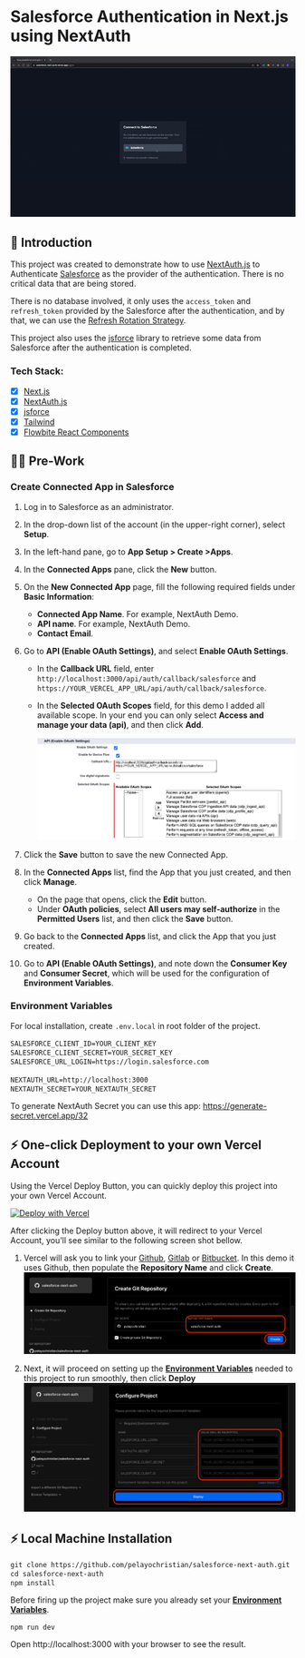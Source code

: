 # Salesforce Authentication in Next.js using NextAuth

![](github-images/ezgif.com-gif-maker.gif)

## 👋 Introduction

This project was created to demonstrate how to use [NextAuth.js](https://next-auth.js.org) to Authenticate [Salesforce](https://www.salesforce.com/) as the provider of the authentication. There is no critical data that are being stored.

There is no database involved, it only uses the `access_token` and `refresh_token` provided by the Salesforce after the authentication, and by that, we can use the [Refresh Rotation Strategy](https://next-auth.js.org/tutorials/refresh-token-rotation).

This project also uses the [jsforce](https://jsforce.github.io) library to retrieve some data from Salesforce after the authentication is completed.

### Tech Stack:

-   [x] [Next.js](https://nextjs.org/)
-   [x] [NextAuth.js](https://next-auth.js.org)
-   [x] [jsforce](https://jsforce.github.io)
-   [x] [Tailwind](https://tailwindcss.com/)
-   [x] [Flowbite React Components](https://flowbite-react.com/)

## 🧑‍🔧 Pre-Work

### Create Connected App in Salesforce

1. Log in to Salesforce as an administrator.
2. In the drop-down list of the account (in the upper-right corner), select **Setup**.
3. In the left-hand pane, go to **App Setup > Create >Apps**.
4. In the **Connected Apps** pane, click the **New** button.
5. On the **New Connected App** page, fill the following required fields under **Basic Information**:
    - **Connected App Name**. For example, NextAuth Demo.
    - **API name**. For example, NextAuth Demo.
    - **Contact Email**.
6. Go to **API (Enable OAuth Settings)**, and select **Enable OAuth Settings**.

    - In the **Callback URL** field, enter `http://localhost:3000/api/auth/callback/salesforce` and `https://YOUR_VERCEL_APP_URL/api/auth/callback/salesforce`.
    - In the **Selected OAuth Scopes** field, for this demo I added all available scope. In your end you can only select **Access and manage your data (api)**, and then click **Add**.

        ![Alt text](github-images/enable_oath_settings_config.png?raw=true 'Title')

7. Click the **Save** button to save the new Connected App.
8. In the **Connected Apps** list, find the App that you just created, and then click **Manage**.
    - On the page that opens, click the **Edit** button.
    - Under **OAuth policies**, select **All users may self-authorize** in the **Permitted Users** list, and then click the **Save** button.
9. Go back to the **Connected Apps** list, and click the App that you just created.
10. Go to **API (Enable OAuth Settings)**, and note down the **Consumer Key** and **Consumer Secret**, which will be used for the configuration of **Environment Variables**.

### Environment Variables

For local installation, create `.env.local` in root folder of the project.

```env
SALESFORCE_CLIENT_ID=YOUR_CLIENT_KEY
SALESFORCE_CLIENT_SECRET=YOUR_SECRET_KEY
SALESFORCE_URL_LOGIN=https://login.salesforce.com

NEXTAUTH_URL=http://localhost:3000
NEXTAUTH_SECRET=YOUR_NEXTAUTH_SECRET
```

To generate NextAuth Secret you can use this app: https://generate-secret.vercel.app/32

## ⚡️ One-click Deployment to your own Vercel Account

Using the Vercel Deploy Button, you can quickly deploy this project into your own Vercel Account.

[![Deploy with Vercel](https://vercel.com/button)](https://vercel.com/new/clone?repository-url=https%3A%2F%2Fgithub.com%2Fpelayochristian%2Fsalesforce-next-auth&env=SALESFORCE_URL_LOGIN,NEXTAUTH_SECRET,SALESFORCE_CLIENT_SECRET,SALESFORCE_CLIENT_ID&envDescription=Environment%20Variables%20needed%20to%20run%20this%20project.&envLink=https%3A%2F%2Fgithub.com%2Fpelayochristian%2Fsalesforce-next-auth%23environment-variables&project-name=salesforce-next-auth&repo-name=salesforce-next-auth)

After clicking the Deploy button above, it will redirect to your Vercel Account, you'll see similar to the following screen shot bellow.

1. Vercel will ask you to link your [Github](https://github.com), [Gitlab](https://about.gitlab.com/) or [Bitbucket](https://bitbucket.org/product). In this demo it uses Github, then populate the **Repository Name** and click **Create**.
   ![Alt text](github-images/vercel_create_repo.png?raw=true 'Vercel Create Repo')

2. Next, it will proceed on setting up the **[Environment Variables](https://github.com/pelayochristian/salesforce-next-auth#environment-variables)** needed to this project to run smoothly, then click **Deploy**
   ![Alt text](github-images/vercel_add_env_var.png?raw=true 'Vercel Add Environment Variables')

## ⚡️ Local Machine Installation

```
git clone https://github.com/pelayochristian/salesforce-next-auth.git
cd salesforce-next-auth
npm install
```

Before firing up the project make sure you already set your **[Environment Variables](https://github.com/pelayochristian/salesforce-next-auth#environment-variables)**.

```
npm run dev
```

Open http://localhost:3000 with your browser to see the result.
